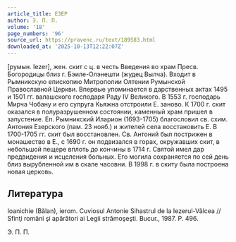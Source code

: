 ```yaml
---
article_title: ЕЗЕР
author: Э. П. П.
volume: '18'
page_numbers: '96'
source_url: https://pravenc.ru/text/189583.html
downloaded_at: '2025-10-13T12:22:07Z'
---
```


[румын. Iezer], жен. скит с ц. в честь Введения во храм Пресв. Богородицы близ г. Бэиле-Олэнешти (жудец Вылча). Входит в Рымникскую епископию Митрополии Олтении Румынской Православной Церкви. Впервые упоминается в дарственных актах 1495 и 1501 гг. валашского господаря Раду IV Великого. В 1553 г. господарь Мирча Чобану и его супруга Кьяжна отстроили Е. заново. К 1700 г. скит оказался в полуразрушенном состоянии, каменный храм пришел в запустение. Еп. Рымникский Иларион (1693-1705) благословил св. схим. Антония Езерского (пам. 23 нояб.) и жителей села восстановить Е. В 1700-1705 гг. скит был восстановлен. Св. Антоний был пострижен в монашество в Е., с 1690 г. он подвизался в горах, окружавших скит, в небольшой пещере вплоть до кончины в 1714 г. Святой имел дар предвидения и исцеления больных. Его могила сохраняется по сей день близ вырубленной им в скале часовни. В 1998 г. в скиту была построена новая церковь.

## Литература

Ioanichie (Bălan), ierom. Cuviosul Antonie Sihastrul de la Iezerul-Vâlcea // Sfinţi români şi apărători ai Legii strămoşeşti. Bucur., 1987. P. 496.

Э. П. П.
